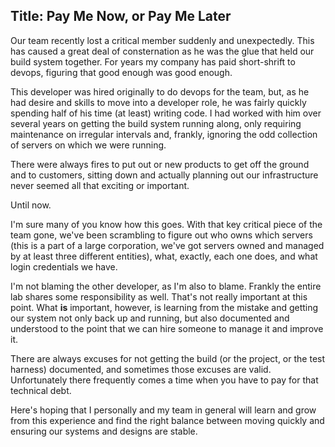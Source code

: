 Title: Pay Me Now, or Pay Me Later
-------------------

Our team recently lost a critical member suddenly and unexpectedly.  This has caused a great deal of consternation as he was the glue that held our build system together.  For years my company has paid short-shrift to devops, figuring that good enough was good enough.

This developer was hired originally to do devops for the team, but, as he had desire and skills to move into a developer role, he was fairly quickly spending half of his time (at least) writing code.  I had worked with him over several years on getting the build system running along, only requiring maintenance on irregular intervals and, frankly, ignoring the odd collection of servers on which we were running.

There were always fires to put out or new products to get off the ground and to customers, sitting down and actually planning out our infrastructure never seemed all that exciting or important.

Until now.

I'm sure many of you know how this goes. With that key critical piece of the team gone, we've been scrambling to figure out who owns which servers (this is a part of a large corporation, we've got servers owned and managed by at least three different entities), what, exactly, each one does, and what login credentials we have.

I'm not blaming the other developer, as I'm also to blame.  Frankly the entire lab shares some responsibility as well.  That's not really important at this point.  What **is** important, however, is learning from the mistake and getting our system not only back up and running, but also documented and understood to the point that we can hire someone to manage it and improve it.

There are always excuses for not getting the build (or the project, or the test harness) documented, and sometimes those excuses are valid.  Unfortunately there frequently comes a time when you have to pay for that technical debt.

Here's hoping that I personally and my team in general will learn and grow from this experience and find the right balance between moving quickly and ensuring our systems and designs are stable.
